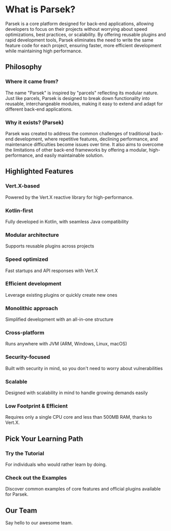 <script setup>
import { VPTeamMembers } from 'vitepress/theme';

const members = [
  {
    avatar: 'https://github.com/duruer.png',
    name: 'Ahmet Enes Duruer',
    title: 'Creator',
    links: [
      { icon: 'github', link: 'https://github.com/duruer' },
      { icon: 'instagram', link: 'https://www.instagram.com/ae.duruer' },
    ]
  },
  {
    avatar: 'https://github.com/berkaltiok.png',
    name: 'Berk Altiok',
    title: 'Random Contributor',
    links: [
      { icon: 'github', link: 'https://github.com/berkaltiok' },
      { icon: 'twitter', link: 'https://twitter.com/altiokberk' }
    ]
  }
]
</script>

# What is Parsek?
Parsek is a core platform designed for back-end applications, allowing developers to focus on their projects without worrying about speed optimizations, best practices, or scalability.
By offering reusable plugins and rapid development tools, Parsek eliminates the need to write the same feature code for each project, ensuring faster, more efficient development while maintaining high performance.

## Philosophy

### Where it came from?
The name "Parsek" is inspired by "parcels" reflecting its modular nature. Just like parcels, Parsek is designed to break down functionality into reusable, interchangeable modules, making it easy to extend and adapt for different back-end applications.

### Why it exists? (Parsek)
Parsek was created to address the common challenges of traditional back-end development, where repetitive features, declining performance, and maintenance difficulties become issues over time. It also aims to overcome the limitations of other back-end frameworks by offering a modular, high-performance, and easily maintainable solution.

## Highlighted Features
### **Vert.X-based**
Powered by the Vert.X reactive library for high-performance.
### **Kotlin-first**
Fully developed in Kotlin, with seamless Java compatibility
### **Modular architecture**
Supports reusable plugins across projects
### **Speed optimized**
Fast startups and API responses with Vert.X
### **Efficient development**
Leverage existing plugins or quickly create new ones
### **Monolithic approach**
Simplified development with an all-in-one structure
### **Cross-platform**
Runs anywhere with JVM (ARM, Windows, Linux, macOS)
### **Security-focused**
Built with security in mind, so you don't need to worry about vulnerabilities
### **Scalable**
Designed with scalability in mind to handle growing demands easily
### **Low Footprint & Efficient**
Requires only a single CPU core and less than 500MB RAM, thanks to Vert.X.

## Pick Your Learning Path
### **Try the Tutorial**
For individuals who would rather learn by doing.

### **Check out the Examples**
Discover common examples of core features and official plugins available for Parsek.

## Our Team
Say hello to our awesome team.

<VPTeamMembers size="small" :members="members" />
